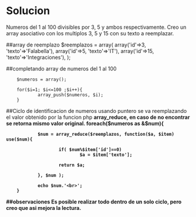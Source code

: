 # Solucion
Numeros del 1 al 100 divisibles por 3, 5 y ambos respectivamente.
Creo un array asociativo con los multiplos 3, 5 y 15 con su texto a reemplazar.

##array de reemplazo
		$reemplazos = array(
				array('id'=>3, 'texto'=>'Falabella'),
				array('id'=>5, 'texto'=>'IT'),
				array('id'=>15, 'texto'=>'Integraciones'),
		);

##completando array de numeros del 1 al 100

		$numeros = array();

		for($i=1; $i<=100 ;$i++){
				array_push($numeros, $i);
		}

##Ciclo de identificacion de numeros
usando puntero se va reemplazando el valor obtenido por la funcion php <strong>array_reduce<strong>, en caso de no encontrar se retorna mismo valor original.
		foreach($numeros as &$num){

				$num = array_reduce($reemplazos, function($a, $item) use($num){

						if( $num%$item['id']==0)
								$a = $item['texto'];
				
						return $a;	
		
				}, $num );

				echo $num.'<br>';
		}

##observaciones
Es posible realizar todo dentro de un solo ciclo, pero creo que asi mejora la lectura.
